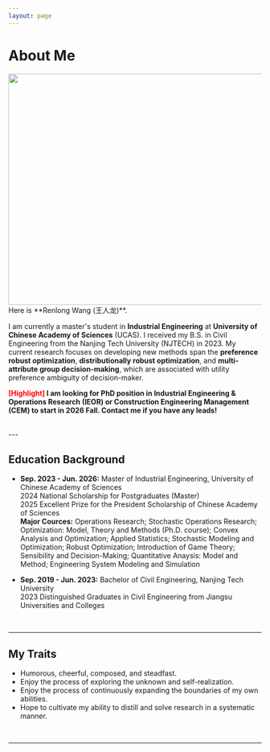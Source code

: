 ```yaml
---
layout: page
---
```


# About Me
<img src="{{ site.url }}/images/lifephoto.jpg" width="600" height="460">
<br>
Here is **Renlong Wang (王人龙)**.

I am currently a master's student in **Industrial Engineering** at **University of Chinese Academy of Sciences** (UCAS). I received my B.S. in Civil Engineering from the Nanjing Tech University (NJTECH) in 2023. My current research focuses on developing new methods span the **preference robust optimization**, **distributionally robust optimization**, and **multi-attribute group decision-making**, which are associated with utility preference  ambiguity of decision-maker.
<br>

**<font color='red'>[Highlight]</font> I am looking for PhD position in Industrial Engineering & Operations Research (IEOR) or Construction Engineering Management (CEM) to start in 2026 Fall. Contact me if you have any leads!**

<br>
---

## Education Background


- **Sep. 2023 - Jun. 2026:** Master of Industrial Engineering, University of Chinese Academy of Sciences
<br> 2024 National Scholarship for Postgraduates (Master)
<br> 2025 Excellent Prize for the President Scholarship of Chinese Academy of Sciences
<br> **Major Cources:** Operations Research; Stochastic Operations Research; Optimization: Model, Theory and Methods (Ph.D. course); Convex Analysis and Optimization; Applied Statistics; Stochastic Modeling and Optimization; Robust Optimization; Introduction of Game Theory; Sensibility and Decision-Making; Quantitative Anaysis: Model and Method; Engineering System Modeling and Simulation

- **Sep. 2019 - Jun. 2023:** Bachelor of Civil Engineering, Nanjing Tech University
<br>2023 Distinguished Graduates in Civil Engineering from Jiangsu Universities and Colleges
<br>

---

## My Traits

- Humorous, cheerful, composed, and steadfast.
- Enjoy the process of exploring the unknown and self-realization.
- Enjoy the process of continuously expanding the boundaries of my own abilities.
- Hope to cultivate my ability to distill and solve research in a systematic manner.
<br>

---
